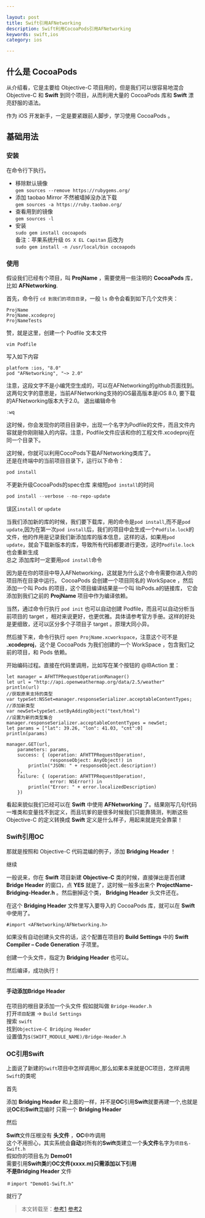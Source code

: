 ```yaml
---

layout: post
title: Swift引用AFNetworking
description: Swift利用CocoaPods引用AFNetworking
keywords: swift,ios
category: ios

---
```


## 什么是 CocoaPods


从介绍看，它是主要给 Objective-C 项目用的，但是我们可以很容易地混合 Objective-C 和 **Swift** 到同个项目，从而利用大量的 CocoaPods 库和 **Swift** 漂亮舒服的语法。

作为 iOS 开发新手，一定是要紧跟前人脚步，学习使用 CocoaPods 。

## 基础用法


### 安装

在命令行下执行。  

+ 移除默认镜像  
`gem sources --remove https://rubygems.org/`   
+ 添加 taobao Mirror 不然被墙掉没办法下载  
`gem sources -a https://ruby.taobao.org/`
+ 查看用到的镜像  
`gem sources -l`   
+ 安装  
`sudo gem install cocoapods`  
备注：苹果系统升级 `OS X EL Capitan` 后改为   
`sudo gem install -n /usr/local/bin cocoapods`
  
### 使用

假设我们已经有个项目，叫 **ProjName** ，需要使用一些注明的 **CocoaPods** 库，比如 **AFNetworking**.


首先，命令行 `cd 到我们的项目目录`，一般 `ls` 命令会看到如下几个文件夹：

	ProjName
	ProjName.xcodeproj
	ProjNameTests
赞，就是这里，创建一个 Podfile 文本文件

	vim Podfile
写入如下内容

	platform :ios, "8.0"
	pod "AFNetworking", "~> 2.0"
注意，这段文字不是小编凭空生成的，可以在AFNetworking的github页面找到。  
这两句文字的意思是，当前AFNetworking支持的iOS最高版本是iOS 8.0, 要下载的AFNetworking版本大于2.0。
退出编辑命令

```swift
:wq
```
	
这时候，你会发现你的项目目录中，出现一个名字为Podfile的文件，而且文件内容就是你刚刚输入的内容。注意，Podfile文件应该和你的工程文件.xcodeproj在同一个目录下。

这时候，你就可以利用CocoPods下载AFNetworking类库了。  
还是在终端中的当前项目目录下，运行以下命令：

```swift
pod install
```

不更新升级CocoaPods的spec仓库 来缩短`pod install`的时间

```swift
pod install --verbose --no-repo-update
```


误区`install` or `update`

当我们添加新的库的时候，我们要下载库，用的命令是`pod install`,而不是`pod update`,因为在第一次`pod install`后，我们的项目中会生成一个`Podfile.lock`的文件，他的作用是记录我们新添加库的版本信息，这样的话，如果用`pod update`，就会下载新版本的库，导致所有代码都要进行更改，这时`Podfile.lock`也会重新生成   
总之 添加库时一定要用`pod install`命令

因为是在你的项目中导入AFNetworking，这就是为什么这个命令需要你进入你的项目所在目录中运行。
CocoaPods 会创建一个项目同名的 WorkSpace ，然后添加一个叫 Pods 的项目，这个项目编译结果是一个叫 libPods.a的链接库， 它会添加到我们之前的 **ProjName** 项目中作为编译依赖。

当然，通过命令行执行 `pod init` 也可以自动创建 Podfile，而且可以自动分析当前项目的 target ，相对来说更好，也更优雅。具体请参考官方手册。这样的好处是更细致，还可以区分多个子项目子 target 。原理大同小异。

然后接下来，命令行执行 `open ProjName.xcworkspace`，注意这个可不是 **.xcodeproj**，这个是 CocoaPods 为我们创建的一个 WorkSpace ，包含我们之前的项目，和 Pods 依赖。

开始编码过程。直接在代码里调用，比如写在某个按钮的 @IBAction 里：

    let manager = AFHTTPRequestOperationManager()
    let url = "http://api.openweathermap.org/data/2.5/weather"
    println(url)
	//获取原来支持的类型
    var typeSet:NSSet=manager.responseSerializer.acceptableContentTypes;
    //添加新类型
    var newSet=typeSet.setByAddingObject("text/html")
    //设置为新的类型集合
    manager.responseSerializer.acceptableContentTypes = newSet;
    let params = ["lat": 39.26, "lon": 41.03, "cnt":0]
    println(params)

    manager.GET(url,
        parameters: params,
        success: { (operation: AFHTTPRequestOperation!,
                    responseObject: AnyObject!) in
            println("JSON: " + responseObject.description!)
        },
        failure: { (operation: AFHTTPRequestOperation!,
                    error: NSError!) in
            println("Error: " + error.localizedDescription)
        })


看起来貌似我们已经可以在 **Swift** 中使用 **AFNetworking** 了。结果刚写几句代码一堆类和变量找不到定义，而且坑爹的是很多时候我们只能靠猜测，判断这些 Objective-C 的定义转换成 **Swift** 定义是什么样子，用起来就是完全靠蒙！

### Swift引用OC

那就是按照和 Objective-C 代码混编的例子，添加 **Bridging Header** ！

继续

一般说来，你在 **Swift** 项目新建 **Objective-C** 类的时候，直接弹出是否创建 **Bridge Header** 的窗口，点 **YES** 就是了，这时候一般多出来个 **ProjectName-Bridging-Header.h** 。然后删掉这个类， **Bridging Header** 头文件还在。

在这个 **Bridging Header** 文件里写入要导入的 CocoaPods 库，就可以在 **Swift** 中使用了。

	#import <AFNetworking/AFNetworking.h>
如果没有自动创建头文件的话，这个配置在项目的 **Build Settings** 中的 **Swift Compiler – Code Generation** 子项里。

创建一个头文件，指定为 **Bridging Header** 也可以。

然后编译，成功执行！
******

#### 手动添加Bridge Header
在项目的根目录添加一个头文件 假如就叫做 `Bridge-Header.h`  
打开`项目配置` -> `Build Settings`  
搜索 `swift`  
找到`Objective-C Bridging Header`  
设置值为`$(SWIFT_MODULE_NAME)/Bridge-Header.h`


### OC引用Swift

上面说了新建的`Swift`项目中怎样调用`OC`,那么如果本来就是OC项目，怎样调用`Swift`的类呢

首先 

添加 **Bridging Header** 和上面的一样，并不是**OC**引用**Swift**就要再建一个,也就是说**OC**和**Swift**混编时 只需一个 **Bridging Header** 

然后 

**Swift**文件压根没有 **头文件** ，**OC**中咋调用  
这个不用担心，其实系统会**自动**对所有的**Swift**类建立一个**头文件**名字为`项目名-Swift.h`  
假如你的项目名为 **Demo01**  
需要引用**Swift类**的**OC文件(xxxx.m)**只需添加以下引用  
不是**Bridging Header** 文件

```objc  
＃import "Demo01-Swift.h"
```
就行了



> 本文转载至：[参考1](http://andelf.github.io/blog/2014/06/23/use-cocoapods-with-swift/)
> [参考2](http://code4app.com/article/cocoapods-install-usage)